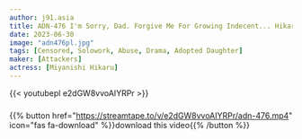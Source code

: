 ```yaml
---
author: j91.asia
title: ADN-476 I'm Sorry, Dad. Forgive Me For Growing Indecent... Hikaru Miyanishi
date: 2023-06-30
image: "adn476pl.jpg"
tags: [Censored, Solowork, Abuse, Drama, Adopted Daughter]
maker: [Attackers]
actress: [Miyanishi Hikaru]
---
```



{{< youtubepl e2dGW8vvoAIYRPr >}}
###

{{% button href="https://streamtape.to/v/e2dGW8vvoAIYRPr/adn-476.mp4" icon="fas fa-download" %}}download this video{{% /button %}}

